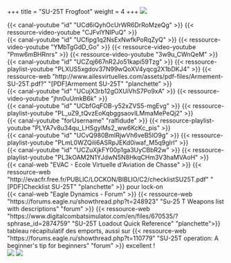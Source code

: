 +++
title = "SU-25T Frogfoot"
weight = 4
+++
<img src=/apprentissage/su25t_formation2.png class=decoration />

<div class="contenu"> <!-- le hangar de Sklang //-->
{{< canal-youtube "id" "UCd6iQyhOcUrWR6DrRoMzeQg" >}}
{{< ressource-video-youtube "CJFvlYNIPuQ" >}}
</div>

<div class="contenu"> <!-- TheSkyline35 //-->
{{< canal-youtube "id" "UCfipg1q2NsExNwfkPoRqZyQ" >}}
{{< ressource-video-youtube "YMbTgGdD_Go" >}}
{{< ressource-video-youtube "Pmw6mBHRnrs" >}}
{{< ressource-video-youtube "3w9u_CWnQeM" >}}
</div>

<div class="contenu"> <!-- Ailes Virtuelles //-->
{{< canal-youtube "id" "UCZqj667nR2Jo51kapi59Tzg" >}}
{{< ressource-playlist-youtube "PLXUS5xgdov37N99wQoXV4yqcg2X1bDKJ4" >}}
{{< ressource-web "http://www.ailesvirtuelles.com/assets/pdf-files/Armement-SU-25T.pdf?" "[PDF]Armement SU-25T" "planchette" >}}
</div>

<div class="contenu"> <!-- Wolf5 //-->
{{< canal-youtube "id" "UCujX3rb12gOXUiVhS7Po9xA" >}}
{{< ressource-video-youtube "jhn0uUmkB6k" >}}
</div>

<div class="contenu"> <!-- Commander Steinsch //-->
{{< canal-youtube "id" "UCbfGqFOB-y52xZVS5-mgEvg" >}}
{{< ressource-playlist-youtube "PL_uZ9_tQvzEoKqbggsaovILMmaMePeQj2" >}}
</div>

<div class="contenu"> <!-- ralfidude //-->
{{< canal-youtube "forUsername" "ralfidude" >}}
{{< ressource-playlist-youtube "PLYA7v8u34qu_LHSgylMs2_ww6KcKc_pis" >}}
</div>

<div class="contenu"> <!-- Banana Mayo //-->
{{< canal-youtube "id" "UCvQ980BmIRjwVh6veB5lO9g" >}}
{{< ressource-playlist-youtube "PLmL0WZQili6ASRpJEKd0iwaf_M5q9gIrl" >}}
</div>

<div class="contenu"> <!-- Grim Reapers //-->
{{< canal-youtube "id" "UCZuXjkFY00p1ga3UyCBbR2w" >}}
{{< ressource-playlist-youtube "PL3kOAM2N1YJdwN5N8HkqCHm3V3haMVAoH" >}}
</div>

<div class="contenu">
{{< canal-web "EVAC - Ecole Virtuelle d'Aviation de Chasse" >}}
{{< ressource-web "http://evacfr.free.fr/PUBLIC/LOCKON/BIBLIO/C2/checklistSU25T.pdf" "[PDF]Checklist SU-25T" "planchette" >}}
pour lock-on
</div>

<div class="contenu">
{{< canal-web "Eagle Dynamics - Forum" >}}
{{< ressource-web "https://forums.eagle.ru/showthread.php?t=248923" "Su-25 T Weapons list with descriptions" "forum" >}}
{{< ressource-web "https://www.digitalcombatsimulator.com/en/files/670535/?sphrase_id=2874759" "SU-25T Loadout Quick Reference" "planchette">}}
tableau récapitulatif des emports, aussi sur 
{{< ressource-web "https://forums.eagle.ru/showthread.php?t=110779" "SU-25T operation: A beginner's tip for beginners" "forum" >}}
excellent !
</div>

<img src=/apprentissage/su25t_nuit_sur_piste.png class=decoration />

<img src=/apprentissage/su25t_formation.png class=decoration />

